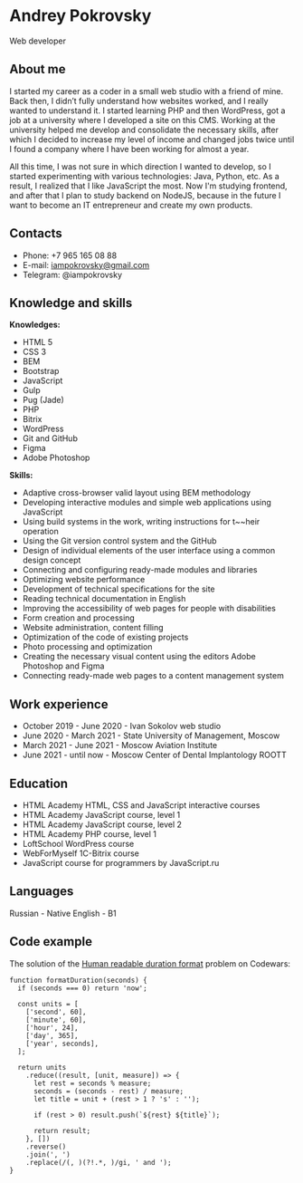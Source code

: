 # Andrey Pokrovsky
Web developer

## About me
I started my career as a coder in a small web studio with a friend of mine. Back then, I didn’t fully understand how websites worked, and I really wanted to understand it. I started learning PHP and then WordPress, got a job at a university where I developed a site on this CMS. Working at the university helped me develop and consolidate the necessary skills, after which I decided to increase my level of income and changed jobs twice until I found a company where I have been working for almost a year.

All this time, I was not sure in which direction I wanted to develop, so I started experimenting with various technologies: Java, Python, etc. As a result, I realized that I like JavaScript the most. Now I'm studying frontend, and after that I plan to study backend on NodeJS, because in the future I want to become an IT entrepreneur and create my own products.

## Contacts
- Phone: +7 965 165 08 88
- E-mail: iampokrovsky@gmail.com
- Telegram: @iampokrovsky

## Knowledge and skills

**Knowledges:**
- HTML 5
- CSS 3
- BEM
- Bootstrap
- JavaScript
- Gulp
- Pug (Jade)
- PHP
- Bitrix
- WordPress
- Git and GitHub
- Figma
- Adobe Photoshop

**Skills:**
- Adaptive cross-browser valid layout using BEM methodology
- Developing interactive modules and simple web applications using JavaScript
- Using build systems in the work, writing instructions for t~~heir operation
- Using the Git version control system and the GitHub
- Design of individual elements of the user interface using a common design concept
- Connecting and configuring ready-made modules and libraries
- Optimizing website performance
- Development of technical specifications for the site
- Reading technical documentation in English
- Improving the accessibility of web pages for people with disabilities
- Form creation and processing
- Website administration, content filling
- Optimization of the code of existing projects
- Photo processing and optimization
- Creating the necessary visual content using the editors Adobe Photoshop and Figma
- Connecting ready-made web pages to a content management system

## Work experience
- October 2019 - June 2020 - Ivan Sokolov web studio
- June 2020 - March 2021 - State University of Management, Moscow
- March 2021 - June 2021 - Moscow Aviation Institute
- June 2021 - until now - Moscow Center of Dental Implantology ROOTT

## Education
- HTML Academy HTML, CSS and JavaScript interactive courses
- HTML Academy JavaScript course, level 1
- HTML Academy JavaScript course, level 2
- HTML Academy PHP course, level 1
- LoftSchool WordPress course
- WebForMyself 1C-Bitrix course
- JavaScript course for programmers by JavaScript.ru

## Languages
Russian - Native
English - B1

## Code example
The solution of the [Human readable duration format](https://www.codewars.com/kata/human-readable-duration-format) problem on Codewars:
```
function formatDuration(seconds) {
  if (seconds === 0) return 'now';

  const units = [
    ['second', 60],
    ['minute', 60],
    ['hour', 24],
    ['day', 365],
    ['year', seconds],
  ];

  return units
    .reduce((result, [unit, measure]) => {
      let rest = seconds % measure;
      seconds = (seconds - rest) / measure;
      let title = unit + (rest > 1 ? 's' : '');

      if (rest > 0) result.push(`${rest} ${title}`);

      return result;
    }, [])
    .reverse()
    .join(', ')
    .replace(/(, )(?!.*, )/gi, ' and ');
}
```
